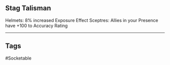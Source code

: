 ## Stag Talisman
Helmets: 8% increased Exposure Effect
Sceptres: Allies in your Presence have +100 to Accuracy Rating

---
## Tags
#Socketable
